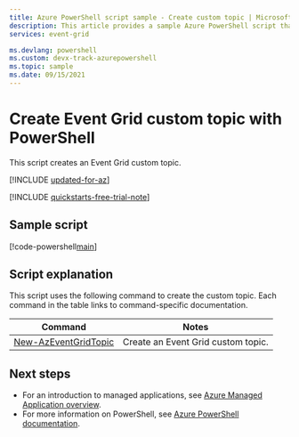 ```yaml
---
title: Azure PowerShell script sample - Create custom topic | Microsoft Docs
description: This article provides a sample Azure PowerShell script that shows how to create an Event Grid custom topic.
services: event-grid

ms.devlang: powershell
ms.custom: devx-track-azurepowershell
ms.topic: sample
ms.date: 09/15/2021
---
```


# Create Event Grid custom topic with PowerShell

This script creates an Event Grid custom topic.

[!INCLUDE [updated-for-az](~/reusable-content/ce-skilling/azure/includes/updated-for-az.md)]

[!INCLUDE [quickstarts-free-trial-note](~/reusable-content/ce-skilling/azure/includes/quickstarts-free-trial-note.md)]

## Sample script

[!code-powershell[main](../../../powershell_scripts/event-grid/create-custom-topic/create-custom-topic.ps1 "Create custom topic")]

## Script explanation

This script uses the following command to create the custom topic. Each command in the table links to command-specific documentation.

| Command | Notes |
|---|---|
| [New-AzEventGridTopic](/powershell/module/az.eventgrid/new-azeventgridtopic) | Create an Event Grid custom topic. |

## Next steps

* For an introduction to managed applications, see [Azure Managed Application overview](../overview.md).
* For more information on PowerShell, see [Azure PowerShell documentation](/powershell/azure/get-started-azureps).
